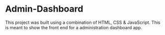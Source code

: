 # Admin-Dashboard
This project was built using a combination of HTML, CSS &amp; JavaScript. This is meant to show the front end for a administration dashboard app.
